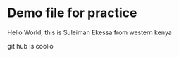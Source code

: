 # Demo file for practice

Hello World, this is Suleiman Ekessa
from western kenya

git hub is coolio
